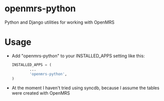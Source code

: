 openmrs-python
==============

Python and Django utilities for working with OpenMRS

Usage
=====

* Add "openmrs-python" to your INSTALLED_APPS setting like this:
  ```python
  INSTALLED_APPS = (
          ...
          'openmrs-python',
  )
  ```

* At the moment I haven't tried using syncdb, because I assume the tables
  were created with OpenMRS
